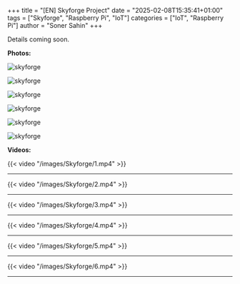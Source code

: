 +++
title = "[EN] Skyforge Project"
date = "2025-02-08T15:35:41+01:00"
tags = ["Skyforge", "Raspberry Pi", "IoT"]
categories = ["IoT", "Raspberry Pi"]
author = "Soner Sahin"
+++

Details coming soon.

**Photos:**

![skyforge](/images/Skyforge/1.jpg)

![skyforge](/images/Skyforge/2.jpg)

![skyforge](/images/Skyforge/3.jpg)

![skyforge](/images/Skyforge/4.jpg)

![skyforge](/images/Skyforge/5.jpg)

![skyforge](/images/Skyforge/6.jpg)

**Videos:**

{{< video "/images/Skyforge/1.mp4" >}}

--------------------------------------------    

{{< video "/images/Skyforge/2.mp4" >}}

--------------------------------------------

{{< video "/images/Skyforge/3.mp4" >}}

--------------------------------------------

{{< video "/images/Skyforge/4.mp4" >}}

--------------------------------------------

{{< video "/images/Skyforge/5.mp4" >}}

--------------------------------------------

{{< video "/images/Skyforge/6.mp4" >}}

--------------------------------------------

